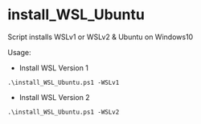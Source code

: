 # install_WSL_Ubuntu
Script installs WSLv1 or WSLv2 &amp; Ubuntu on Windows10 

Usage: 

* Install WSL Version 1
```
.\install_WSL_Ubuntu.ps1 -WSLv1
```

* Install WSL Version 2
```
.\install_WSL_Ubuntu.ps1 -WSLv2
```        
